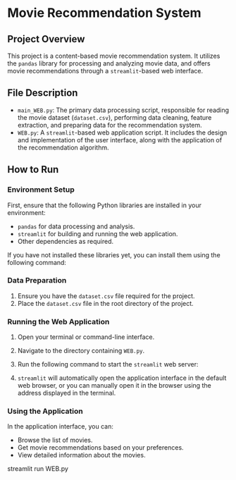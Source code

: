 # Movie Recommendation System

## Project Overview
This project is a content-based movie recommendation system. It utilizes the `pandas` library for processing and analyzing movie data, and offers movie recommendations through a `streamlit`-based web interface.

## File Description
- `main_WEB.py`: The primary data processing script, responsible for reading the movie dataset (`dataset.csv`), performing data cleaning, feature extraction, and preparing data for the recommendation system.
- `WEB.py`: A `streamlit`-based web application script. It includes the design and implementation of the user interface, along with the application of the recommendation algorithm.

## How to Run

### Environment Setup
First, ensure that the following Python libraries are installed in your environment:
- `pandas` for data processing and analysis.
- `streamlit` for building and running the web application.
- Other dependencies as required.

If you have not installed these libraries yet, you can install them using the following command:

### Data Preparation
1. Ensure you have the `dataset.csv` file required for the project.
2. Place the `dataset.csv` file in the root directory of the project.

### Running the Web Application
1. Open your terminal or command-line interface.
2. Navigate to the directory containing `WEB.py`.
3. Run the following command to start the `streamlit` web server:

4. `streamlit` will automatically open the application interface in the default web browser, or you can manually open it in the browser using the address displayed in the terminal.

### Using the Application
In the application interface, you can:
- Browse the list of movies.
- Get movie recommendations based on your preferences.
- View detailed information about the movies.

streamlit run WEB.py
